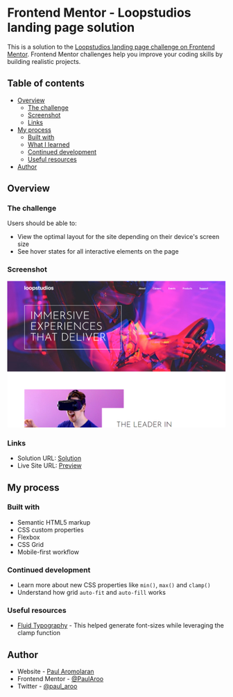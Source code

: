 # Frontend Mentor - Loopstudios landing page solution

This is a solution to the [Loopstudios landing page challenge on Frontend Mentor](https://www.frontendmentor.io/challenges/loopstudios-landing-page-N88J5Onjw). Frontend Mentor challenges help you improve your coding skills by building realistic projects.

## Table of contents

- [Overview](#overview)
  - [The challenge](#the-challenge)
  - [Screenshot](#screenshot)
  - [Links](#links)
- [My process](#my-process)
  - [Built with](#built-with)
  - [What I learned](#what-i-learned)
  - [Continued development](#continued-development)
  - [Useful resources](#useful-resources)
- [Author](#author)

## Overview

### The challenge

Users should be able to:

- View the optimal layout for the site depending on their device's screen size
- See hover states for all interactive elements on the page

### Screenshot

![](./images/thrills-loop-studios.png)

### Links

- Solution URL: [Solution](https://github.com/PaulAroo/Loop__Studios__landing__page)
- Live Site URL: [Preview](https://paularoo.github.io/Loop__Studios__landing__page/)

## My process

### Built with

- Semantic HTML5 markup
- CSS custom properties
- Flexbox
- CSS Grid
- Mobile-first workflow

### Continued development

- Learn more about new CSS properties like `min()`, `max()` and `clamp()`
- Understand how grid `auto-fit` and `auto-fill` works

### Useful resources

- [Fluid Typography](https://fluid-typography.netlify.app/) - This helped generate font-sizes while leveraging the clamp function

## Author

- Website - [Paul Aromolaran](https://github.com/PaulAroo)
- Frontend Mentor - [@PaulAroo](https://www.frontendmentor.io/profile/PaulAroo)
- Twitter - [@paul_aroo](https://twitter.com/paul_aroo)

